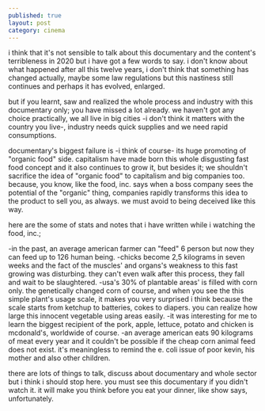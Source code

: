 ```yaml
---
published: true
layout: post
category: cinema
---
```

i think that it's not sensible to talk about this documentary and the content's terribleness in 2020 but i have got a few words to say. i don't know about what happened after all this twelve years, i don't think that something has changed actually, maybe some law regulations but this nastiness still continues and perhaps it has evolved, enlarged. 

but if you learnt, saw and realized the whole process and industry with this documentary only; you have missed a lot already. we haven't got any choice practically, we all live in big cities -i don't think it matters with the country you live-, industry needs quick supplies and we need rapid consumptions. 

documentary's biggest failure is -i think of course- its huge promoting of "organic food" side. capitalism have made born this whole disgusting fast food concept and it also continues to grow it, but besides it; we shouldn't sacrifice the idea of "organic food" to capitalism and big companies too. because, you know, like the food, inc. says when a boss company sees the potential of the "organic" thing, companies rapidly transforms this idea to the product to sell you, as always. we must avoid to being deceived like this way.

here are the some of stats and notes that i have written while i watching the food, inc.;

-in the past, an average american farmer can "feed" 6 person but now they can feed up to 126 human being.
-chicks become 2,5 kilograms in seven weeks and the fact of the muscles' and organs's weakness to this fast growing was disturbing. they can't even walk after this process, they fall and wait to be slaughtered.
-usa's 30% of plantable areas' is filled with corn only. the genetically changed corn of course, and when you see the this simple plant's usage scale, it makes you very surprised i think because the scale starts from ketchup to batteries, cokes to diapers. you can realize how large this innocent vegetable using areas easily.
-it was interesting for me to learn the biggest recipient of the pork, apple, lettuce, potato and chicken is mcdonald's, worldwide of course.
-an average american eats 90 kilograms of meat every year and it couldn't be possible if the cheap corn animal feed does not exist. it's meaningless to remind the e. coli issue of poor kevin, his mother and also other children.

there are lots of things to talk, discuss about documentary and whole sector but i think i should stop here. you must see this documentary if you didn't watch it. it will make you think before you eat your dinner, like show says, unfortunately.